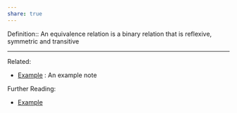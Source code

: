 ```yaml
---
share: true
---
```



Definition:: An equivalence relation is a binary relation that is reflexive, symmetric and transitive


---
Related:
- [Example](../../Example.md) : An example note

Further Reading:
- [Example](../../Example.md)
